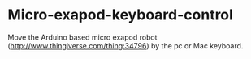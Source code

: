 # Micro-exapod-keyboard-control
Move the Arduino based micro exapod robot (http://www.thingiverse.com/thing:34796) by the pc or Mac keyboard.
